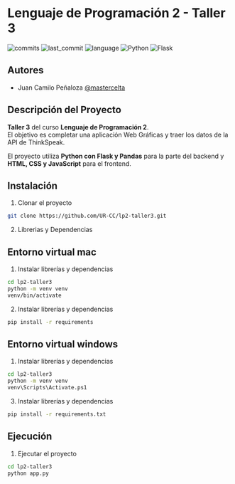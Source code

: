 # Lenguaje de Programación 2 - Taller 3

![commits](https://badgen.net/github/commits/mastercelta/lp2-taller3?icon=github) 
![last_commit](https://img.shields.io/github/last-commit/mastercelta/lp2-taller3)
![language](https://img.shields.io/badge/language-Python-blue.svg)
![Python](https://img.shields.io/badge/Python-v3.10.12-blue.svg)
![Flask](https://img.shields.io/badge/Flask-v2.3.2-blue.svg)

##  Autores
- Juan Camilo Peñaloza [@mastercelta](https://www.github.com/mastercelta)

## Descripción del Proyecto

**Taller 3** del curso **Lenguaje de Programación 2**.  
El objetivo es completar una aplicación Web Gráficas y traer los datos de la API de ThinkSpeak.

El proyecto utiliza **Python con Flask y Pandas** para la parte del backend y **HTML, CSS y JavaScript** para el frontend.
## Instalación

1. Clonar el proyecto
```bash
git clone https://github.com/UR-CC/lp2-taller3.git
```

2. Librerias y Dependencias

## Entorno virtual mac
1. Instalar librerías y dependencias
```bash
cd lp2-taller3
python -m venv venv
venv/bin/activate
```
2. Instalar librerías y dependencias
```bash
pip install -r requirements
```
## Entorno virtual windows
1. Instalar librerías y dependencias
```bash
cd lp2-taller3
python -m venv venv
venv\Scripts\Activate.ps1
```

3. Instalar librerías y dependencias
```bash
pip install -r requirements.txt
```
    
## Ejecución

1. Ejecutar el proyecto
```bash
cd lp2-taller3
python app.py
```

